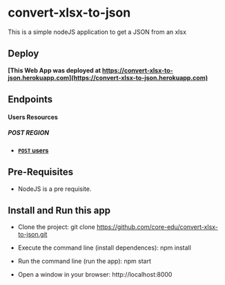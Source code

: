 # convert-xlsx-to-json
This is a simple nodeJS application to get a JSON from an xlsx

## Deploy
**[This Web App was deployed at https://convert-xlsx-to-json.herokuapp.com](https://convert-xlsx-to-json.herokuapp.com)**

## Endpoints

#### Users Resources

##### POST REGION
- **[<code>POST</code> users](https://github.com/core-edu/convert-xlsx-to-json/blob/master/doc/Users.md)**

## Pre-Requisites

- NodeJS is a pre requisite.

## Install and Run this app

- Clone the project:
    git clone https://github.com/core-edu/convert-xlsx-to-json.git

- Execute the command line (install dependences):
    npm install

- Run the command line (run the app):
    npm start
    
- Open a window in your browser:
    http://localhost:8000
